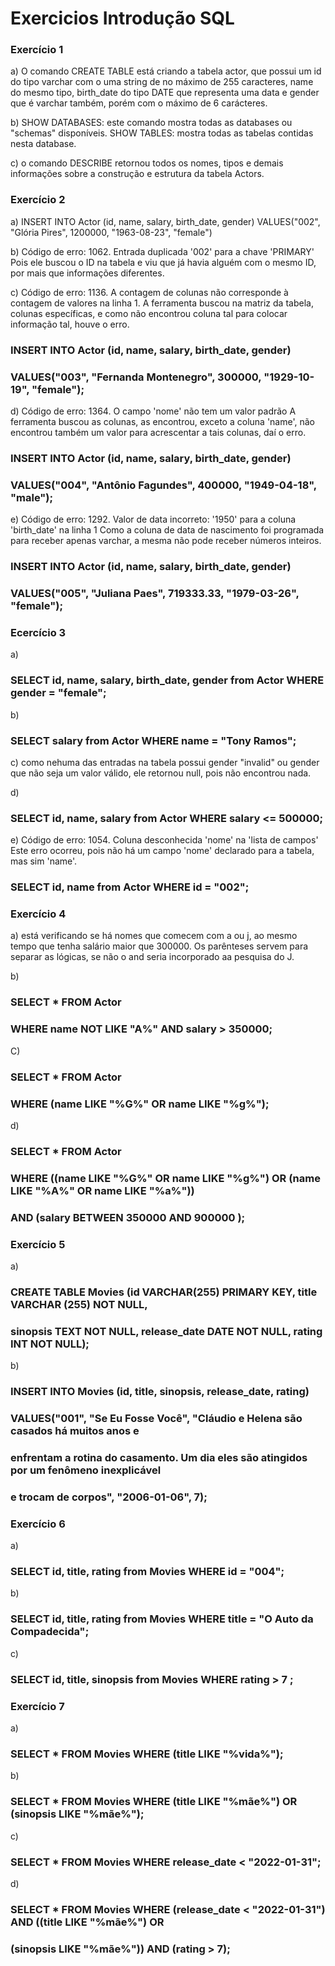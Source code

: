 # Exercicios Introdução SQL

### Exercício 1
a) O comando CREATE TABLE está criando a tabela actor, que possui um id do tipo varchar com
o uma string de no máximo de 255 caracteres, name do mesmo tipo, birth_date do tipo DATE 
que representa uma data e gender que é varchar também, porém com o máximo de 6 carácteres.

b) SHOW DATABASES: este comando mostra todas as databases ou "schemas" disponíveis.
SHOW TABLES: mostra todas as tabelas contidas nesta database.

c) o comando DESCRIBE retornou todos os nomes, tipos e demais informações sobre a construção 
e estrutura da tabela Actors.

### Exercício 2
a) INSERT INTO Actor (id, name, salary, birth_date, gender)
VALUES("002", "Glória Pires", 1200000, "1963-08-23", "female")

b) Código de erro: 1062. Entrada duplicada '002' para a chave 'PRIMARY'
Pois ele buscou o ID na tabela e viu que já havia alguém com o mesmo ID, por mais que 
informações diferentes.

c) Código de erro: 1136. A contagem de colunas não corresponde à contagem de valores na 
linha 1.
A ferramenta buscou na matriz da tabela, colunas específicas, e como não encontrou coluna
tal para colocar informação tal, houve o erro. 

### INSERT INTO Actor (id, name, salary, birth_date, gender)
### VALUES("003", "Fernanda Montenegro", 300000, "1929-10-19",   "female");

d) Código de erro: 1364. O campo 'nome' não tem um valor padrão
A ferramenta buscou as colunas, as encontrou, exceto a coluna 'name', não encontrou também 
um valor para acrescentar a tais colunas, daí o erro.

### INSERT INTO Actor (id, name, salary, birth_date, gender)
### VALUES("004", "Antônio  Fagundes", 400000, "1949-04-18", "male");

e) Código de erro: 1292. Valor de data incorreto: '1950' para a coluna 'birth_date' na linha 1
Como a coluna de data de nascimento foi programada para receber apenas varchar, a mesma não pode receber números inteiros.

### INSERT INTO Actor (id, name, salary, birth_date, gender)
### VALUES("005", "Juliana Paes", 719333.33, "1979-03-26", "female");

### Ecercício 3
a) 
### SELECT id, name, salary, birth_date, gender from Actor WHERE gender = "female";

b)
### SELECT salary from Actor WHERE name = "Tony Ramos";

c) como nehuma das entradas na tabela possui gender "invalid" ou gender que não seja um valor válido, ele retornou null, pois não encontrou nada.

d)
### SELECT id, name, salary from Actor WHERE salary <= 500000;

e) Código de erro: 1054. Coluna desconhecida 'nome' na 'lista de campos'
Este erro ocorreu, pois não há um campo 'nome' declarado para a tabela, mas sim 'name'.

### SELECT id, name from Actor WHERE id = "002";

### Exercício 4
a) está verificando se há nomes que comecem com a ou j, ao mesmo tempo que tenha salário maior que 300000. Os parênteses servem para separar as lógicas, se não o and seria incorporado aa pesquisa do J.

b) 
### SELECT * FROM Actor
### WHERE name NOT LIKE "A%" AND salary > 350000;

C) 
### SELECT * FROM Actor
### WHERE (name LIKE "%G%" OR name LIKE "%g%");

d) 
### SELECT * FROM Actor
### WHERE ((name LIKE "%G%" OR name LIKE "%g%") OR (name LIKE "%A%" OR name LIKE "%a%")) 
### AND (salary BETWEEN 350000 AND 900000 );

### Exercício 5
a) 
### CREATE TABLE Movies (id VARCHAR(255) PRIMARY KEY, title VARCHAR (255) NOT NULL,
### sinopsis TEXT NOT NULL, release_date DATE NOT NULL, rating INT NOT NULL);

b)
### INSERT INTO Movies (id, title, sinopsis, release_date, rating)
### VALUES("001", "Se Eu Fosse Você", "Cláudio e Helena são casados há muitos anos e
### enfrentam a rotina do casamento. Um dia eles são atingidos por um fenômeno inexplicável 
### e trocam de corpos", "2006-01-06", 7);

### Exercício 6
a) 
### SELECT id, title, rating from Movies WHERE id = "004";

b)
### SELECT id, title, rating from Movies WHERE title = "O Auto da Compadecida";

c) 
### SELECT id, title, sinopsis from Movies WHERE rating > 7 ;

### Exercício 7
a)
### SELECT * FROM Movies WHERE (title LIKE "%vida%");

b)
### SELECT * FROM Movies WHERE (title LIKE "%mãe%") OR (sinopsis LIKE "%mãe%");

c) 
### SELECT * FROM Movies WHERE release_date < "2022-01-31";

d) 
### SELECT * FROM Movies WHERE (release_date < "2022-01-31") AND ((title LIKE "%mãe%") OR 
### (sinopsis LIKE "%mãe%")) AND (rating > 7);